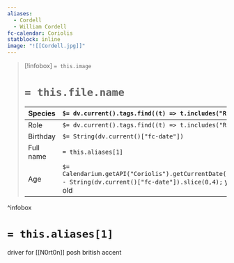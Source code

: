 ```yaml
---
aliases:
  - Cordell
  - William Cordell
fc-calendar: Coriolis
statblock: inline
image: "![[Cordell.jpg]]"
---
```

> [!infobox]
> `= this.image`
> # `= this.file.name`
> | Species | `$= dv.current().tags.find((t) => t.includes("Race"))` |
> | ---- | ---- |
> | Role | `$= dv.current().tags.find((t) => t.includes("Role"))` |
> | Birthday | `$= String(dv.current()["fc-date"])` |
> | Full name | `= this.aliases[1]`|
> | Age | `$= Calendarium.getAPI("Coriolis").getCurrentDate().year - String(dv.current()["fc-date"]).slice(0,4);` years old|
^infobox
# `= this.aliases[1]`
driver for [[N0rt0n]]
posh british accent